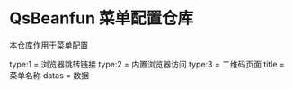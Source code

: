 # QsBeanfun 菜单配置仓库

本仓库作用于菜单配置

type:1 = 浏览器跳转链接
type:2 = 内置浏览器访问
type:3 = 二维码页面
title = 菜单名称
datas = 数据
